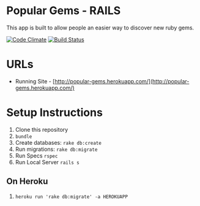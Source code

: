 Popular Gems - RAILS
======================================
This app is built to allow people an easier way to discover new ruby gems.

[![Code Climate](https://codeclimate.com/github/stevepm/populargems.png)](https://codeclimate.com/github/stevepm/populargems)
[![Build Status](https://travis-ci.org/stevepm/populargems.svg?branch=master)](https://travis-ci.org/stevepm/populargems)


URLs
====
* Running Site - [http://popular-gems.herokuapp.com/](http://popular-gems.herokuapp.com/)


Setup Instructions
==================
1. Clone this repository
1. `bundle`
1. Create databases: `rake db:create`
1. Run migrations: `rake db:migrate`
1. Run Specs `rspec`
1. Run Local Server `rails s`

On Heroku
---------
1. `heroku run 'rake db:migrate' -a HEROKUAPP`
